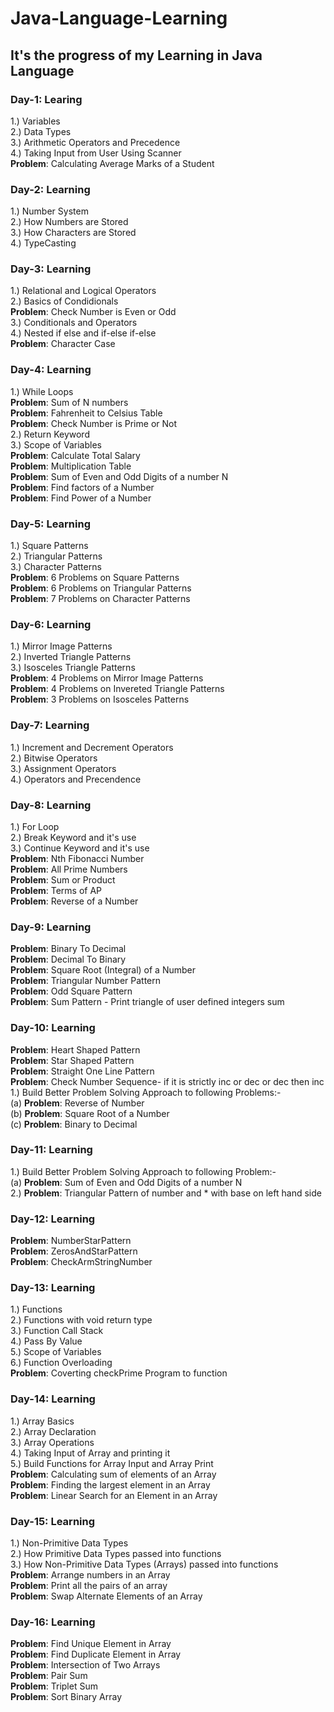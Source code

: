 # Java-Language-Learning
## It's the progress of my Learning in Java Language
### Day-1: Learing
1.) Variables\
2.) Data Types\
3.) Arithmetic Operators and Precedence\
4.) Taking Input from User Using Scanner\
**Problem**: Calculating Average Marks of a Student

### Day-2: Learning
1.) Number System\
2.) How Numbers are Stored\
3.) How Characters are Stored\
4.) TypeCasting

### Day-3: Learning
1.) Relational and Logical Operators\
2.) Basics of Condidionals\
**Problem**: Check Number is Even or Odd\
3.) Conditionals and Operators\
4.) Nested if else and if-else if-else\
**Problem**: Character Case

### Day-4: Learning
1.) While Loops\
**Problem**: Sum of N numbers\
**Problem**: Fahrenheit to Celsius Table\
**Problem**: Check Number is Prime or Not\
2.) Return Keyword\
3.) Scope of Variables\
**Problem**: Calculate Total Salary\
**Problem**: Multiplication Table\
**Problem**: Sum of Even and Odd Digits of a number N\
**Problem**: Find factors of a Number\
**Problem**: Find Power of a Number

### Day-5: Learning
1.) Square Patterns\
2.) Triangular Patterns\
3.) Character Patterns\
**Problem**: 6 Problems on Square Patterns\
**Problem**: 6 Problems on Triangular Patterns\
**Problem**: 7 Problems on Character Patterns

### Day-6: Learning
1.) Mirror Image Patterns\
2.) Inverted Triangle Patterns\
3.) Isosceles Triangle Patterns\
**Problem**: 4 Problems on Mirror Image Patterns\
**Problem**: 4 Problems on Invereted Triangle Patterns\
**Problem**: 3 Problems on Isosceles Patterns


### Day-7: Learning
1.) Increment and Decrement Operators\
2.) Bitwise Operators\
3.) Assignment Operators\
4.) Operators and Precendence

### Day-8: Learning
1.) For Loop\
2.) Break Keyword and it's use\
3.) Continue Keyword and it's use\
**Problem**: Nth Fibonacci Number\
**Problem**: All Prime Numbers\
**Problem**: Sum or Product\
**Problem**: Terms of AP\
**Problem**: Reverse of a Number

### Day-9: Learning
**Problem**: Binary To Decimal\
**Problem**: Decimal To Binary\
**Problem**: Square Root (Integral) of a Number\
**Problem**: Triangular Number Pattern\
**Problem**: Odd Square Pattern\
**Problem**: Sum Pattern - Print triangle of user defined integers sum

### Day-10: Learning
**Problem**: Heart Shaped Pattern\
**Problem**: Star Shaped Pattern\
**Problem**: Straight One Line Pattern\
**Problem**: Check Number Sequence- if it is strictly inc or dec or dec then inc\
1.) Build Better Problem Solving Approach to following Problems:-\
(a) **Problem**: Reverse of Number\
(b) **Problem**: Square Root of a Number\
(c) **Problem**: Binary to Decimal

### Day-11: Learning
1.) Build Better Problem Solving Approach to following Problem:-\
(a) **Problem**: Sum of Even and Odd Digits of a number N\
2.) **Problem**: Triangular Pattern of number and * with base on left hand side


### Day-12: Learning
**Problem**: NumberStarPattern\
**Problem**: ZerosAndStarPattern\
**Problem**: CheckArmStringNumber


### Day-13: Learning
1.) Functions\
2.) Functions with void return type\
3.) Function Call Stack\
4.) Pass By Value\
5.) Scope of Variables\
6.) Function Overloading\
**Problem**: Coverting checkPrime Program to function

### Day-14: Learning
1.) Array Basics\
2.) Array Declaration\
3.) Array Operations\
4.) Taking Input of Array and printing it\
5.) Build Functions for Array Input and Array Print\
**Problem**: Calculating sum of elements of an Array\
**Problem**: Finding the largest element in an Array \
**Problem**: Linear Search for an Element in an Array

### Day-15: Learning
1.) Non-Primitive Data Types\
2.) How Primitive Data Types passed into functions\
3.) How Non-Primitive Data Types (Arrays) passed into functions\
**Problem**: Arrange numbers in an Array\
**Problem**: Print all the pairs of an array\
**Problem**: Swap Alternate Elements of an Array

### Day-16: Learning
**Problem**: Find Unique Element in Array\
**Problem**: Find Duplicate Element in Array\
**Problem**: Intersection of Two Arrays\
**Problem**: Pair Sum\
**Problem**: Triplet Sum\
**Problem**: Sort Binary Array
